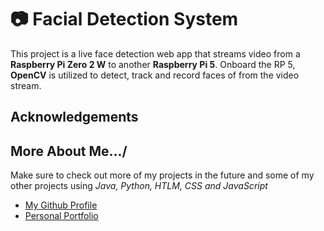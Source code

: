 # 📷 Facial Detection System 

This project is a live face detection web app that streams video from a **Raspberry Pi Zero 2 W** to another **Raspberry Pi 5**. Onboard the RP 5, **OpenCV** is utilized to detect, track and record faces of from the video stream. 


## Acknowledgements


## More About Me.../
Make sure to check out more of my projects in the future and some of my other projects using *Java, Python, HTLM, CSS and JavaScript*
- [My Github Profile](https://github.com/CARay1502)
- [Personal Portfolio](https://christianray.me) 
